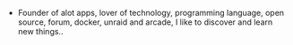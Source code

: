 - Founder of alot apps, lover of technology, programming language, open source, forum, docker, unraid and arcade, I like to discover and learn new things..
  <br>



























































































































































































































































































































































































































































































































































































































































































































































































































































































